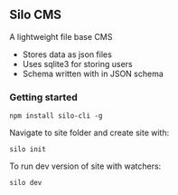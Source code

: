 ## Silo CMS

A lightweight file base CMS

- Stores data as json files
- Uses sqlite3 for storing users
- Schema written with in JSON schema

### Getting started

`npm install silo-cli -g`

Navigate to site folder and create site with:

`silo init`

To run dev version of site with watchers:

`silo dev`
